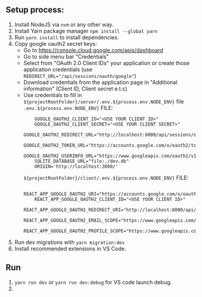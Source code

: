 ## Setup process:

1) Install NodeJS via `nvm` or any other way.
2) Install Yarn package manager `npm install --global yarn`
3) Run `yarn install` to install dependencies.
4) Copy google oauth2 secret keys:
    - Go to https://console.cloud.google.com/apis/dashboard
    - Go to side menu bar "Credentials"
    - Select from "OAuth 2.0 Client IDs" your application or create those application credentials (use `REDIRECT_URL="/api/sessions/oauth/google"`)
    - Download credentials from the application page in "Additional information" (Client ID, Client secret e.t.c)
    - Use credentials to fill in `${projectRootFolder}/server/.env.${process.env.NODE_ENV}` file
        `.env.${process.env.NODE_ENV}` FILE:
        ```
            GOOGLE_OAUTH2_CLIENT_ID="<USE YOUR CLIENT ID>"
            GOOGLE_OAUTH2_CLIENT_SECRET="<USE YOUR CLIENT SECRET>"
            GOOGLE_OAUTH2_REDIRECT_URL="http://localhost:8000/api/sessions/oauth/google"
            GOOGLE_OAUTH2_TOKEN_URL="https://accounts.google.com/o/oauth2/token"
            GOOGLE_OAUTH2_USERINFO_URL="https://www.googleapis.com/oauth2/v1/userinfo"
            SQLITE_DATABASE_URL="file:./dev.db"
            ORIGIN='http://localhost:3000/'
        ```
        `${projectRootFolder}/client/.env.${process.env.NODE_ENV}` FILE:
        ```
            REACT_APP_GOOGLE_OAUTH2_URI="https://accounts.google.com/o/oauth2/v2/auth"
            REACT_APP_GOOGLE_OAUTH2_CLIENT_ID="<USE YOUR CLIENT ID>"
            REACT_APP_GOOGLE_OAUTH2_REDIRECT_URI="http://localhost:8000/api/sessions/oauth/google"
            REACT_APP_GOOGLE_OAUTH2_EMAIL_SCOPE="https://www.googleapis.com/auth/userinfo.email"
            REACT_APP_GOOGLE_OAUTH2_PROFILE_SCOPE="https://www.googleapis.com/auth/userinfo.profile"
        ```
5) Run dev migrations with `yarn migration:dev`
6) Install recommended extensions in VS Code.


## Run

1) `yarn run dev` or `yarn run dev:debug` for VS code launch debug.
2) 
